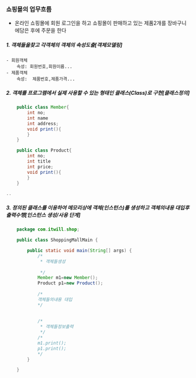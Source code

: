 ### 쇼핑몰의 업무흐름

- 온라인 쇼핑몰에 회원 로그인을 하고 쇼핑몰이 판매하고 있는 제품2개를 장바구니에담은 후에 주문을 한다


##### 1. 객체들을찾고 각객체의 객체의 속성도출[객체모델링]
	
	- 회원객체 
	    속성: 회원번호,회원이름...
	- 제품객체   
	    속성:  제품번호,제품가격...
		    


##### 2. 객체를 프로그램에서 실제 사용할 수 있는 형태인 클래스(Class)로 구현[클래스정의]
```java
	public class Member{
		int no;
		int name
		int address;
		void print(){
		}
	}

	public class Product{
		int no;
		int title
		int price;
		void print(){
		}
	}

..

```
##### 3. 정의된 클래스를 이용하여 메모리상에 객체(인스턴스)를 생성하고 객체의내용 대입후 출력수행[인스턴스 생성/사용 단계]
```java
	package com.itwill.shop;

	public class ShoppingMallMain {

		public static void main(String[] args) {
			/*
			 * 객체들생성
			  
			 */
			Member m1=new Member();
			Product p1=new Product();
			
			/*
			객체들의내용 대입
			*/
			
			
			/*
			 * 객체들정보출력
			 */
			/*
			m1.print();
			p1.print();
			*/
		}

	}
```


